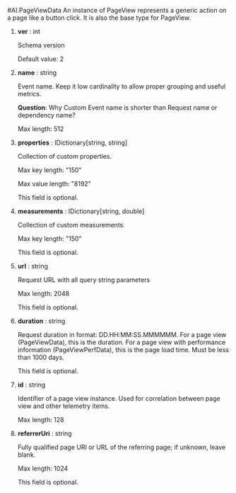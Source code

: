 
#AI.PageViewData
An instance of PageView represents a generic action on a page like a button click. It is also the base type for PageView.

1. **ver** : int

    Schema version
    
    Default value: 2
    
1. **name** : string

    Event name. Keep it low cardinality to allow proper grouping and useful metrics.
    
    **Question**: Why Custom Event name is shorter than Request name or dependency name?
    
    Max length: 512
    
1. **properties** : IDictionary[string, string]

    Collection of custom properties.
    
    Max key length: "150"
    
    Max value length: "8192"
    
    This field is optional.
    
1. **measurements** : IDictionary[string, double]

    Collection of custom measurements.
    
    Max key length: "150"
    
    This field is optional.
    
1. **url** : string

    Request URL with all query string parameters
    
    Max length: 2048
    
    This field is optional.
    
1. **duration** : string

    Request duration in format: DD.HH:MM:SS.MMMMMM. For a page view (PageViewData), this is the duration. For a page view with performance information (PageViewPerfData), this is the page load time. Must be less than 1000 days.
    
    This field is optional.
    
1. **id** : string

    Identifier of a page view instance. Used for correlation between page view and other telemetry items.
    
    Max length: 128

1. **referrerUri** : string

    Fully qualified page URI or URL of the referring page; if unknown, leave blank.
    
    Max length: 1024

    This field is optional.
    
